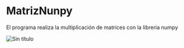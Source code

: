 # MatrizNunpy
El programa realiza la multiplicación de matrices con la libreria numpy


![Sin título](https://user-images.githubusercontent.com/65980001/122113646-febef900-cde7-11eb-8134-7a3eb1615f80.png)
